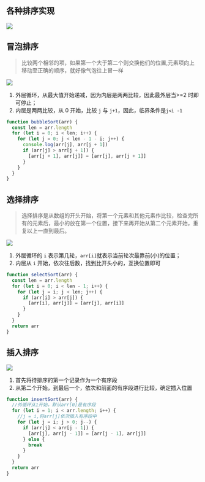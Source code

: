 ## 各种排序实现

![](https://user-gold-cdn.xitu.io/2018/9/9/165bd6dedf755d33?imageView2/0/w/1280/h/960/format/webp/ignore-error/1)

## 冒泡排序

> 比较两个相邻的项，如果第一个大于第二个则交换他们的位置,元素项向上移动至正确的顺序，就好像气泡往上冒一样

![](https://user-gold-cdn.xitu.io/2018/8/14/16538fc898b4742e?imageslim)

1. 外层循环，从最大值开始递减，因为内层是两两比较，因此最外层当>=2 时即可停止；
2. 内层是两两比较，从 0 开始，比较 `j` 与 `j+1`，因此，临界条件是`j<i -1`

```js
function bubbleSort(arr) {
  const len = arr.length
  for (let i = 0; i < len; i++) {
    for (let j = 0; j < len - 1 - i; j++) {
      console.log(arr[j], arr[j + 1])
      if (arr[j] > arr[j + 1]) {
        [arr[j + 1], arr[j]] = [arr[j], arr[j + 1]]
      }
    }
  }
}
```

## 选择排序

> 选择排序是从数组的开头开始，将第一个元素和其他元素作比较，检查完所有的元素后，最小的放在第一个位置，接下来再开始从第二个元素开始，重复以上一直到最后。

![](https://user-gold-cdn.xitu.io/2018/8/14/16538fc899fabfa0?imageslim)

1. 外层循环的 `i` 表示第几轮，`arr[i]`就表示当前轮次最靠前(小)的位置；
2. 内层从 `i` 开始，依次往后数，找到比开头小的，互换位置即可

```js
function selectSort(arr) {
  const len = arr.length
  for (let i = 0; i < len - 1; i++) {
    for (let j = i; j < len; j++) {
      if (arr[i] > arr[j]) {
        [arr[i], arr[j]] = [arr[j], arr[i]]
      }
    }
  }
  return arr
}
```

## 插入排序

![](https://user-gold-cdn.xitu.io/2018/8/14/16538fc898df137f?imageslim)

1. 首先将待排序的第一个记录作为一个有序段
2. 从第二个开始，到最后一个，依次和前面的有序段进行比较，确定插入位置

```js
function insertSort(arr) {
  //外循环从1开始，默认arr[0]是有序段
  for (let i = 1; i < arr.length; i++) {
    //j = i,将arr[j]依次插入有序段中
    for (let j = i; j > 0; j--) {
      if (arr[j] < arr[j - 1]) {
        [arr[j], arr[j - 1]] = [arr[j - 1], arr[j]]
      } else {
        break
      }
    }
  }
  return arr
}
```
